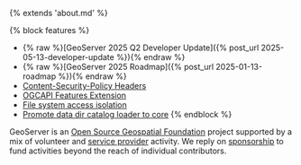 {% extends 'about.md' %}

{% block features %}
* {% raw %}[GeoServer 2025 Q2 Developer Update]({% post_url 2025-05-13-developer-update %}){% endraw %} 
* {% raw %}[GeoServer 2025 Roadmap]({% post_url 2025-01-13-roadmap %}){% endraw %} 
* [Content-Security-Policy Headers](https://github.com/geoserver/geoserver/wiki/GSIP-227)
* [OGCAPI Features Extension](https://github.com/geoserver/geoserver/wiki/GSIP-230)
* [File system access isolation](https://github.com/geoserver/geoserver/wiki/GSIP-229)
* [Promote data dir catalog loader to core](https://github.com/geoserver/geoserver/wiki/GSIP-231)
{% endblock %}

GeoServer is an [Open Source Geospatial Foundation](https://www.osgeo.org/projects/geoserver/) project supported by a mix of volunteer and [service provider](https://geoserver.org/support/) activity. We reply on [sponsorship](https://geoserver.org/sponsor/) to fund activities beyond the reach of individual contributors.
